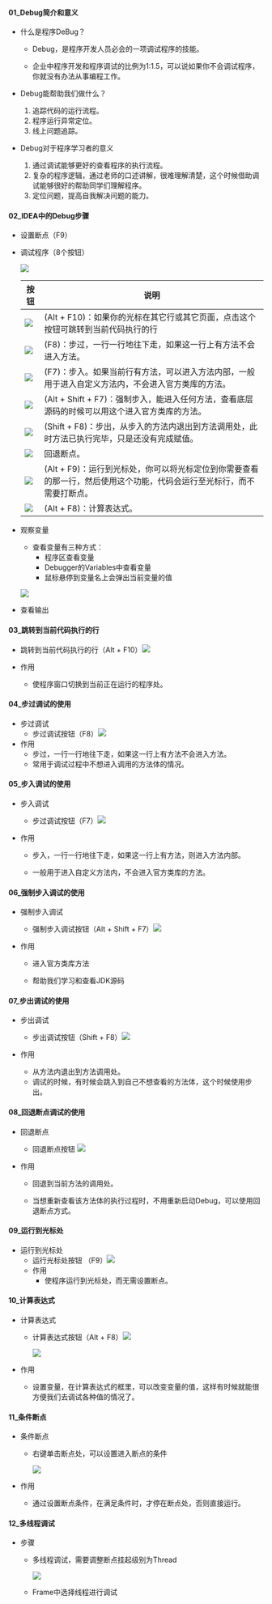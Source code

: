 #### 01_Debug简介和意义

+ 什么是程序DeBug？
  + Debug，是程序开发人员必会的一项调试程序的技能。

  + 企业中程序开发和程序调试的比例为1:1.5，可以说如果你不会调试程序，你就没有办法从事编程工作。

    

+ Debug能帮助我们做什么？
  1. 追踪代码的运行流程。
  2. 程序运行异常定位。
  3. 线上问题追踪。

  

+ Debug对于程序学习者的意义

  1. 通过调试能够更好的查看程序的执行流程。
  2. 复杂的程序逻辑，通过老师的口述讲解，很难理解清楚，这个时候借助调试能够很好的帮助同学们理解程序。
  3. 定位问题，提高自我解决问题的能力。

  

#### 02_IDEA中的Debug步骤

+ 设置断点（F9）

+ 调试程序（8个按钮）

  ![](https://geda-1302176138.cos.ap-nanjing.myqcloud.com/img/debug按钮总览.jpg)

  | 按钮                                                         | 说明                                                         |
  | ------------------------------------------------------------ | ------------------------------------------------------------ |
  | ![](https://geda-1302176138.cos.ap-nanjing.myqcloud.com/img/debug按钮1.jpg) | (Alt + F10)：如果你的光标在其它行或其它页面，点击这个按钮可跳转到当前代码执行的行 |
  | ![](https://geda-1302176138.cos.ap-nanjing.myqcloud.com/img/debug按钮2.jpg) | (F8)：步过，一行一行地往下走，如果这一行上有方法不会进入方法。 |
  | ![](https://geda-1302176138.cos.ap-nanjing.myqcloud.com/img/debug按钮3.jpg) | (F7)：步入。如果当前行有方法，可以进入方法内部，一般用于进入自定义方法内，不会进入官方类库的方法。 |
  | ![](https://geda-1302176138.cos.ap-nanjing.myqcloud.com/img/debug按钮4.jpg) | (Alt + Shift + F7)：强制步入，能进入任何方法，查看底层源码的时候可以用这个进入官方类库的方法。 |
  | ![](https://geda-1302176138.cos.ap-nanjing.myqcloud.com/img/debug按钮5.jpg) | (Shift + F8)：步出，从步入的方法内退出到方法调用处，此时方法已执行完毕，只是还没有完成赋值。 |
  | ![](https://geda-1302176138.cos.ap-nanjing.myqcloud.com/img/debug按钮6.jpg) | 回退断点。                                                   |
  | ![](https://geda-1302176138.cos.ap-nanjing.myqcloud.com/img/debug按钮7.jpg) | (Alt + F9)：运行到光标处，你可以将光标定位到你需要查看的那一行，然后使用这个功能，代码会运行至光标行，而不需要打断点。 |
  | ![](https://geda-1302176138.cos.ap-nanjing.myqcloud.com/img/debug按钮8.jpg) | (Alt + F8)：计算表达式。                                     |

+ 观察变量

  + 查看变量有三种方式：
    + 程序区查看变量
    + Debugger的Variables中查看变量
    + 鼠标悬停到变量名上会弹出当前变量的值

  ![](https://geda-1302176138.cos.ap-nanjing.myqcloud.com/img/debug查看变量.jpg)

+ 查看输出

  

#### 03_跳转到当前代码执行的行

- 跳转到当前代码执行的行（Alt + F10）![](E:/debug/images/2019-09-28_163744.jpg)

- 作用

  - 使程序窗口切换到当前正在运行的程序处。

    

#### 04_步过调试的使用

+ 步过调试
  + 步过调试按钮（F8）![](images\2019-09-28_164022.jpg)
+ 作用
  + 步过，一行一行地往下走，如果这一行上有方法不会进入方法。
  + 常用于调试过程中不想进入调用的方法体的情况。



#### 05_步入调试的使用

+ 步入调试

  + 步过调试按钮（F7）![](images\2019-09-28_162345.jpg)

+ 作用

  + 步入，一行一行地往下走，如果这一行上有方法，则进入方法内部。

  + 一般用于进入自定义方法内，不会进入官方类库的方法。

    

#### 06_强制步入调试的使用

- 强制步入调试

  - 强制步入调试按钮（Alt + Shift + F7）![](E:/debug/images/2019-09-28_164200.jpg)

- 作用

  - 进入官方类库方法

  - 帮助我们学习和查看JDK源码

    

#### 07_步出调试的使用

- 步出调试
  - 步出调试按钮（Shift + F8）![](images\2019-09-28_164215.jpg)

- 作用
  - 从方法内退出到方法调用处。
  - 调试的时候，有时候会跳入到自己不想查看的方法体，这个时候使用步出。



#### 08_回退断点调试的使用

- 回退断点

  - 回退断点按钮 ![](images\2019-09-28_164428.jpg)

- 作用

  - 回退到当前方法的调用处。

  - 当想重新查看该方法体的执行过程时，不用重新启动Debug，可以使用回退断点方式。

    

#### 09_运行到光标处

- 运行到光标处
  - 运行光标处按钮 （F9）![](images\2019-09-28_164418.jpg)
  - 作用
    - 使程序运行到光标处，而无需设置断点。



#### 10_计算表达式

- 计算表达式

  - 计算表达式按钮（Alt + F8）![](images\2019-09-28_164437.jpg)

    ![](https://geda-1302176138.cos.ap-nanjing.myqcloud.com/img/debug计算表达式.jpg)

- 作用

  - 设置变量，在计算表达式的框里，可以改变变量的值，这样有时候就能很方便我们去调试各种值的情况了。 

    

#### 11_条件断点

- 条件断点

  - 右键单击断点处，可以设置进入断点的条件

    ![](https://geda-1302176138.cos.ap-nanjing.myqcloud.com/img/debug条件断点.jpg)

- 作用

  - 通过设置断点条件，在满足条件时，才停在断点处，否则直接运行。

    

#### 12_多线程调试

+ 步骤
  + 多线程调试，需要调整断点挂起级别为Thread

    ![](https://geda-1302176138.cos.ap-nanjing.myqcloud.com/img/debug多线程调试.jpg)

  + Frame中选择线程进行调试